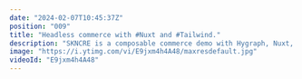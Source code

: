 ```yaml
---
date: "2024-02-07T10:45:37Z"
position: "009"
title: "Headless commerce with #Nuxt and #Tailwind."
description: "SKNCRE is a composable commerce demo with Hygraph, Nuxt, Tailwind, and an external API for product data.\n\nSee the demo: https://skncre-cosmetics-hygraph.vercel.app/\nClone the Hygraph project: https://app.hygraph.com/clone/f67b7c52af504cd9a19de912423b2e40?name=Hygraph%20SKNCRE\nGithub repo: https://github.com/timbenniks/skncre-cosmetics-hygraph\n\nRead more: https://hygraph.com/blog/skncre-hygraph-cosmetics-demo\nHygraph Community: https://slack.hygraph.com\n\nSKNCRE is a fictitious cosmetics brand selling costly snail slime skin care products: face serum, face cream, eye contour, and the SKNCRE bundle. What you often see in composable e-commerce is that the product information lives in a specialized management system (a PIM), the content of the website in a CMS, and commerce features such as a cart, checkout, account, and payments in yet another system (a commerce engine).\n\nIn this example, all pages, content, and media are stored in Hygraph, but the products come from an external system – in this case, a mock API called Federate This. We expose the data in Hygraph via Content Federation. Developers query the CMS for product data, while editors can use the data inside the CMS while they combine editing native and federated content as if it were the same. The beauty is that developers and content editors do not need to understand the external product API as they use it directly through Hygraph.\n\nFederate This: https://federatethis.com\nHygraph: https://hygraph.com\nHygraph Community: https://slack.hygraph.com"
image: "https://i.ytimg.com/vi/E9jxm4h4A48/maxresdefault.jpg"
videoId: "E9jxm4h4A48"
---
```


